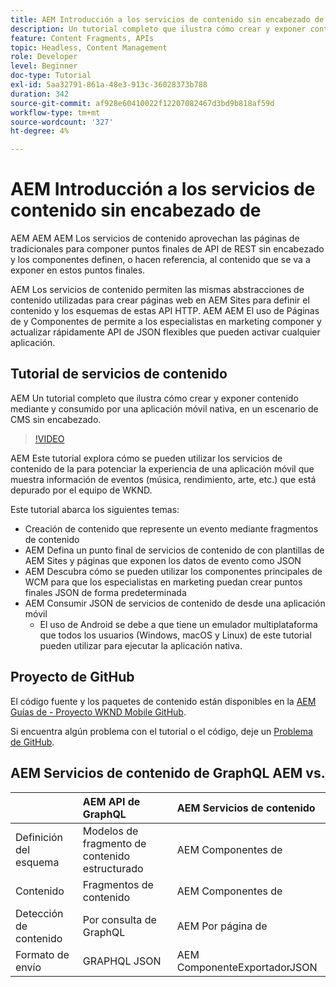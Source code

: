 ```yaml
---
title: AEM Introducción a los servicios de contenido sin encabezado de
description: Un tutorial completo que ilustra cómo crear y exponer contenido mediante AEM sin encabezado.
feature: Content Fragments, APIs
topic: Headless, Content Management
role: Developer
level: Beginner
doc-type: Tutorial
exl-id: 5aa32791-861a-48e3-913c-36028373b788
duration: 342
source-git-commit: af928e60410022f12207082467d3bd9b818af59d
workflow-type: tm+mt
source-wordcount: '327'
ht-degree: 4%

---
```


# AEM Introducción a los servicios de contenido sin encabezado de

AEM AEM AEM Los servicios de contenido aprovechan las páginas de tradicionales para componer puntos finales de API de REST sin encabezado y los componentes definen, o hacen referencia, al contenido que se va a exponer en estos puntos finales.

AEM Los servicios de contenido permiten las mismas abstracciones de contenido utilizadas para crear páginas web en AEM Sites para definir el contenido y los esquemas de estas API HTTP. AEM AEM El uso de Páginas de y Componentes de permite a los especialistas en marketing componer y actualizar rápidamente API de JSON flexibles que pueden activar cualquier aplicación.

## Tutorial de servicios de contenido

AEM Un tutorial completo que ilustra cómo crear y exponer contenido mediante y consumido por una aplicación móvil nativa, en un escenario de CMS sin encabezado.

>[!VIDEO](https://video.tv.adobe.com/v/28315?quality=12&learn=on)

AEM Este tutorial explora cómo se pueden utilizar los servicios de contenido de la para potenciar la experiencia de una aplicación móvil que muestra información de eventos (música, rendimiento, arte, etc.) que está depurado por el equipo de WKND.

Este tutorial abarca los siguientes temas:

* Creación de contenido que represente un evento mediante fragmentos de contenido
* AEM Defina un punto final de servicios de contenido de con plantillas de AEM Sites y páginas que exponen los datos de evento como JSON
* AEM Descubra cómo se pueden utilizar los componentes principales de WCM para que los especialistas en marketing puedan crear puntos finales JSON de forma predeterminada
* AEM Consumir JSON de servicios de contenido de desde una aplicación móvil
   * El uso de Android se debe a que tiene un emulador multiplataforma que todos los usuarios (Windows, macOS y Linux) de este tutorial pueden utilizar para ejecutar la aplicación nativa.

## Proyecto de GitHub

El código fuente y los paquetes de contenido están disponibles en la [AEM Guías de - Proyecto WKND Mobile GitHub](https://github.com/adobe/aem-guides-wknd-mobile).

Si encuentra algún problema con el tutorial o el código, deje un [Problema de GitHub](https://github.com/adobe/aem-guides-wknd-mobile/issues).

## AEM Servicios de contenido de GraphQL AEM vs.

|                                | AEM API de GraphQL | AEM Servicios de contenido |
|--------------------------------|:-----------------|:---------------------|
| Definición del esquema | Modelos de fragmento de contenido estructurado | AEM Componentes de |
| Contenido | Fragmentos de contenido | AEM Componentes de |
| Detección de contenido | Por consulta de GraphQL | AEM Por página de |
| Formato de envío | GRAPHQL JSON | AEM ComponenteExportadorJSON |
